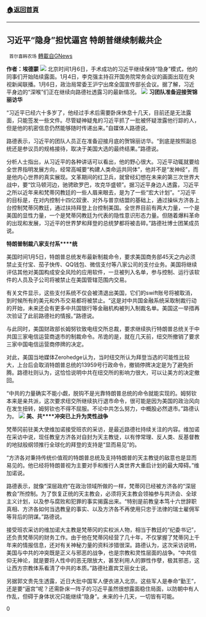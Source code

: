 ###  [:house:返回首頁](https://github.com/ourhimalayas/txt)
---

## 习近平“隐身”担忧逼宫 特朗普继续制裁共企
` 首尔喜韩农场` [轉載自GNews](https://gnews.org/zh-hans/725967/)

**作者：埃德蒙**
![]()![](https://gnews.org/wp-content/uploads/2021/01/image0-42.jpg)
北京时间1月6日，手术成功的习近平继续保持“隐身”模式，他的同事们开始陆续露面。1月4日，李克强主持召开国务院常务会议的画面出现在央视新闻联播。1月6日，政治局常委王沪宁出席全国宣传部长会议。据了解，习近平身边的“深喉”们正在继续向路德社透露习的最新情况。
![]()![](https://gnews.org/wp-content/uploads/2021/01/IMG_1422.jpg)
**习团队准备迎接贺锦丽访华**

“习近平已经六十多岁了，他经过手术后需要卧床休息十几天，目前还是无法露面，只能签发一些文件。尽管疑神疑鬼的习近平抓了一批被怀疑泄露他行踪的人，但是他的机密信息仍然能够随时传递出来。”自媒体人路德说。

路德表示，习近平的团队人员正在准备迎接月底的贺锦丽访华。“到底是按照副总统还是参议员的规格接待，取决于美国大选的最终结果。”路德说。

分析人士指出，从习近平的各种讲话可以看出，他的野心很大。习近平动辄就要给全世界指明发展方向，经常高喊要“构建人类命运共同体”，他并不是“发神经”，而是他内心世界的真实展现。文革期间的红卫兵，就曾经幻想在未来的第三次世界大战中，要“饮马顿河边，驰骋欧罗巴，攻克华盛顿”。据习近平身边人透露，习近平之所以近年来和梵蒂冈教廷的一些人眉来眼去，是为了一些“宏大计划”。“习近平的目标是，在对内控制十四亿奴隶、对外与普京结盟的基础上，通过操纵方济各上台控制梵蒂冈教廷，通过扶持拜登上台控制美国。全世界目前有两大力量，一个是美国的显性力量，一个是梵蒂冈教廷为代表的隐性意识形态力量。但随着爆料革命的出现和发展，习近平的世界梦和拜登的总统梦都将被击碎。”路德社博士团某成员说。

**特朗普制裁八家支付系****统**

美国时间1月5日，特朗普总统发布最新制裁命令，要求美国商务部45天之内必须禁止支付宝、茄子快传、QQ钱包、微信支付等八家公司的支付业务。美国将继续评估其他对美国构成安全风险的应用软件，一旦被列入名单，参与控制、运行该软件的人员及子公司将被禁止在美国管辖范围内交易。

有关文件显示，这些支付系统不仅会被清退出美国，它们的swift账号将被取消，到时候所有的美元和外币交易都将被禁止。“这是对中共国金融系统采取制裁行动的开始，未来还会有更多中共国银行等金融机构被列入制裁名单。美国这一举措再次验证了此前路德社的情报。”路德说。

与此同时，美国财政部长姆努钦致电纽交所总裁，要求继续执行特朗普总统关于中共国三家电信运营商退市的制裁命令。吊诡的是，就在几天前，纽交所撤销了要求三家中国电信运营商停牌的决定。

对此，美国当地媒体Zerohedge认为，当时纽交所认为拜登当选的可能性比较大，上台后会取消特朗普总统的13959号行政命令，撤销停牌决定是为了避免折腾。路德社则认为，这恰恰说明中共在纽交所的影响力很大，可以让美方的决定撤回。

“中共的力量确实不能小觑，脱钩不是光靠特朗普总统的命令就能实现的。姆努钦本来是亲共派，这次要求纽交所继续执行退市命令，很可能是因为美国的政治风向在发生扭转，姆努钦也不得不屈服。不论中共怎么努力，中概股必然退市。”路德认为。
![]()![](https://gnews.org/wp-content/uploads/2021/01/IMG_1424.png)
**美、共****冲突已上升为灵性战争**

梵蒂冈前驻美大使维加诺接受班农的采访，是最近路德社持续关注的内容。维加诺在采访中说，现任教皇方济各对自封为天主教徒，以有悖常理、反人类、反基督教的地狱般纲领推行全球化的拜登的支持是“显而易见”的。

“方济各对秉持传统价值观的特朗普总统及支持特朗普的天主教徒的敌意也是显而易见的。他已经将特朗普视为主要对手和推行人类世界大重启计划的最大障碍。”维加诺说。

路德表示，就像“深层政府”在政治领域所做的一样，梵蒂冈已经被方济各的“深层教会”所控制。为了恢复正统的天主教会，必须将天主教会领袖参与共济会、全球主义计划，以及参与腐败和犯罪的事实揭露出来。“特别是前教皇本笃十六世辞职真相、方济各如何当选教皇的事实、以及方济各不再使用只忠于法律的瑞士雇佣军等背后的阴谋。”路德说。

接受班农采访的维加诺大主教是梵蒂冈的实权派人物，相当于教廷的“纪委书记”，还负责梵蒂冈的财务工作。由于他在梵蒂冈经营了几十年，不仅掌握了梵蒂冈上千年来的情报信息，还对有关神秘力量的资料涉猎很深。路德认为，这次采访说明，美国与中共的冲突既是正义与邪恶的战争，也是宗教和灵性层面的战争。“中共信仰无神论，就是要将人性中的恶无限放大，甚至利用人的罪性作孽，极其邪恶，这让西方宗教体系看清了中共的本质。”路德社嘉宾艾丽女士说。

另据郭文贵先生透露，近日大批中国军人便衣进入北京。这些军人是奉命“勤王”，还是要“逼宫”呢？还需卧床一阵子的习近平虽然很想露面稳住局面，以防朝中有人作乱，但碍于身体状况只能继续“隐身”。未来的十几天，一切皆有可能。

0
